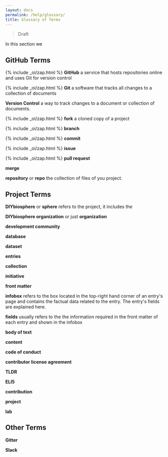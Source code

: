 ```yaml
---
layout: docs
permalink: /help/glossary/
title: Glossary of Terms
---
```

> Draft

In this section we

## GitHub Terms

{% include _oi/zap.html %} **GitHub** a service that hosts repositories online and uses Git for version control

{% include _oi/zap.html %} **Git** a software that tracks all changes to a collection of documents

**Version Control** a way to track changes to a document or collection of documents.

{% include _oi/zap.html %} **fork** a cloned copy of a project

{% include _oi/zap.html %} **branch** 

{% include _oi/zap.html %} **commit** 

{% include _oi/zap.html %} **issue** 

{% include _oi/zap.html %} **pull request**

**merge** 

**repository** or **repo** the collection of files of you project.

## Project Terms

**DIYbiosphere** or **sphere** refers to the project, it includes the 

**DIYbiosphere organization** or just **organization**

**development community**

**database**

**dataset**

**entries**

**collection**

**initiative**

**front matter**

**infobox** refers to the box located in the top-right hand corner of an entry's page and contains the factual data related to the entry. The entry's fields are explained here. 

**fields** usually refers to the the information required in the front matter of each entry and shown in the infobox

**body of text**

**content**

**code of conduct**

**contributor license agreement**

**TLDR**

**ELI5**

**contribution**

**project**

**lab**


## Other Terms

**Gitter**

**Slack**

